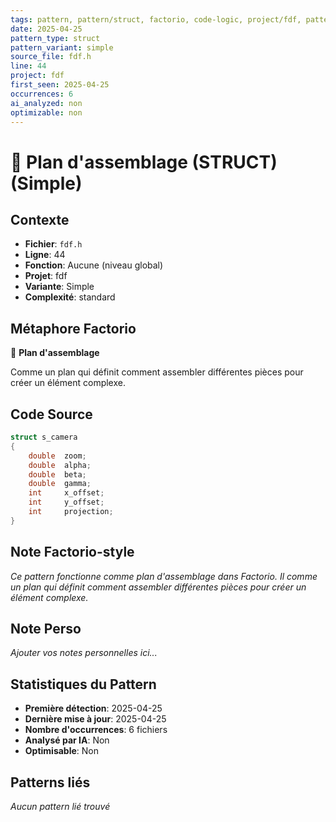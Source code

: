 ```yaml
---
tags: pattern, pattern/struct, factorio, code-logic, project/fdf, pattern/variant/simple
date: 2025-04-25
pattern_type: struct
pattern_variant: simple
source_file: fdf.h
line: 44
project: fdf
first_seen: 2025-04-25
occurrences: 6
ai_analyzed: non
optimizable: non
---
```


# 📐 Plan d'assemblage (STRUCT) (Simple)

## Contexte
- **Fichier**: `fdf.h`
- **Ligne**: 44
- **Fonction**: Aucune (niveau global)
- **Projet**: fdf
- **Variante**: Simple
- **Complexité**: standard

## Métaphore Factorio
📐 **Plan d'assemblage**

Comme un plan qui définit comment assembler différentes pièces pour créer un élément complexe.

## Code Source
```c
struct s_camera
{
	double	zoom;
	double	alpha;
	double	beta;
	double	gamma;
	int		x_offset;
	int		y_offset;
	int		projection;
}
```

## Note Factorio-style
*Ce pattern fonctionne comme plan d'assemblage dans Factorio. Il comme un plan qui définit comment assembler différentes pièces pour créer un élément complexe.*

## Note Perso
*Ajouter vos notes personnelles ici...*

## Statistiques du Pattern
- **Première détection**: 2025-04-25
- **Dernière mise à jour**: 2025-04-25
- **Nombre d'occurrences**: 6 fichiers
- **Analysé par IA**: Non
- **Optimisable**: Non

## Patterns liés
*Aucun pattern lié trouvé*
